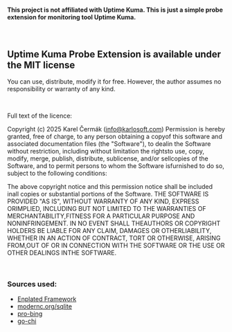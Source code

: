 #### This project is not affiliated with Uptime Kuma. This is just a simple probe extension for monitoring tool Uptime Kuma.

<br>

##  Uptime Kuma Probe Extension is available under the MIT license

You can use, distribute, modify it for free. However, the author assumes no responsibility or warranty of any kind.

<br>

Full text of the licence:

Copyright (c) 2025 Karel Čermák (info@karlosoft.com)
Permission is hereby granted, free of charge, to any person obtaining a copyof this software and associated documentation files (the "Software"), to dealin the Software without restriction, including without limitation the rightsto use, copy, modify, merge, publish, distribute, sublicense, and/or sellcopies of the Software, and to permit persons to whom the Software isfurnished to do so, subject to the following conditions:

The above copyright notice and this permission notice shall be included inall copies or substantial portions of the Software.
THE SOFTWARE IS PROVIDED "AS IS", WITHOUT WARRANTY OF ANY KIND, EXPRESS ORIMPLIED, INCLUDING BUT NOT LIMITED TO THE WARRANTIES OF MERCHANTABILITY,FITNESS FOR A PARTICULAR PURPOSE AND NONINFRINGEMENT. IN NO EVENT SHALL THEAUTHORS OR COPYRIGHT HOLDERS BE LIABLE FOR ANY CLAIM, DAMAGES OR OTHERLIABILITY, WHETHER IN AN ACTION OF CONTRACT, TORT OR OTHERWISE, ARISING FROM,OUT OF OR IN CONNECTION WITH THE SOFTWARE OR THE USE OR OTHER DEALINGS INTHE SOFTWARE.


<br>

### Sources used:
- [Enplated Framework](https://enplated.karlosoft.com/framework)
- [modernc.org/sqlite](https://pkg.go.dev/modernc.org/sqlite)
- [pro-bing](https://github.com/prometheus-community/pro-bing)
- [go-chi](https://github.com/go-chi/chi)